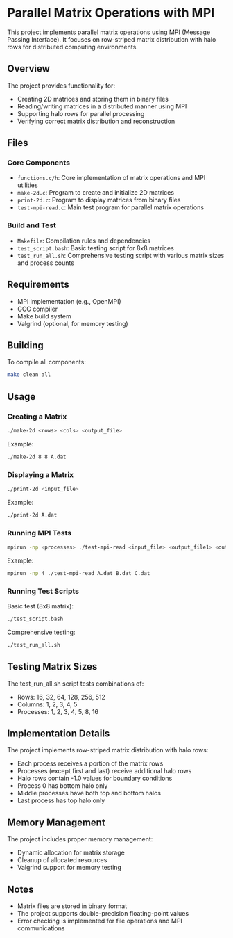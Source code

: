 # Parallel Matrix Operations with MPI

This project implements parallel matrix operations using MPI (Message Passing Interface). It focuses on row-striped matrix distribution with halo rows for distributed computing environments.

## Overview

The project provides functionality for:
- Creating 2D matrices and storing them in binary files
- Reading/writing matrices in a distributed manner using MPI
- Supporting halo rows for parallel processing
- Verifying correct matrix distribution and reconstruction

## Files

### Core Components
- `functions.c/h`: Core implementation of matrix operations and MPI utilities
- `make-2d.c`: Program to create and initialize 2D matrices
- `print-2d.c`: Program to display matrices from binary files
- `test-mpi-read.c`: Main test program for parallel matrix operations

### Build and Test
- `Makefile`: Compilation rules and dependencies
- `test_script.bash`: Basic testing script for 8x8 matrices
- `test_run_all.sh`: Comprehensive testing script with various matrix sizes and process counts

## Requirements

- MPI implementation (e.g., OpenMPI)
- GCC compiler
- Make build system
- Valgrind (optional, for memory testing)

## Building

To compile all components:
```bash
make clean all
```

## Usage

### Creating a Matrix
```bash
./make-2d <rows> <cols> <output_file>
```
Example:
```bash
./make-2d 8 8 A.dat
```

### Displaying a Matrix
```bash
./print-2d <input_file>
```
Example:
```bash
./print-2d A.dat
```

### Running MPI Tests
```bash
mpirun -np <processes> ./test-mpi-read <input_file> <output_file1> <output_file2>
```
Example:
```bash
mpirun -np 4 ./test-mpi-read A.dat B.dat C.dat
```

### Running Test Scripts

Basic test (8x8 matrix):
```bash
./test_script.bash
```

Comprehensive testing:
```bash
./test_run_all.sh
```

## Testing Matrix Sizes

The test_run_all.sh script tests combinations of:
- Rows: 16, 32, 64, 128, 256, 512
- Columns: 1, 2, 3, 4, 5
- Processes: 1, 2, 3, 4, 5, 8, 16

## Implementation Details

The project implements row-striped matrix distribution with halo rows:
- Each process receives a portion of the matrix rows
- Processes (except first and last) receive additional halo rows
- Halo rows contain -1.0 values for boundary conditions
- Process 0 has bottom halo only
- Middle processes have both top and bottom halos
- Last process has top halo only

## Memory Management

The project includes proper memory management:
- Dynamic allocation for matrix storage
- Cleanup of allocated resources
- Valgrind support for memory testing

## Notes

- Matrix files are stored in binary format
- The project supports double-precision floating-point values
- Error checking is implemented for file operations and MPI communications

